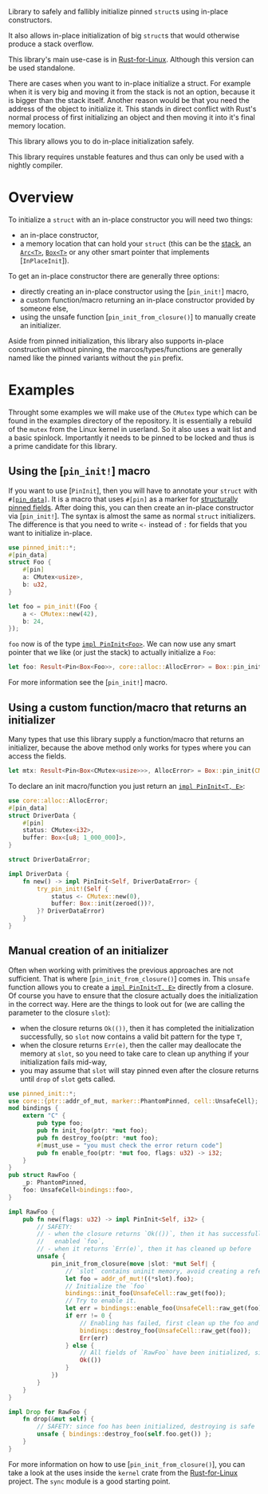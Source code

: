 Library to safely and fallibly initialize pinned `struct`s using in-place constructors.

It also allows in-place initialization of big `struct`s that would otherwise produce a stack
overflow.

This library's main use-case is in [Rust-for-Linux]. Although this version can be used
standalone.

There are cases when you want to in-place initialize a struct. For example when it is very big
and moving it from the stack is not an option, because it is bigger than the stack itself.
Another reason would be that you need the address of the object to initialize it. This stands
in direct conflict with Rust's normal process of first initializing an object and then moving
it into it's final memory location.

This library allows you to do in-place initialization safely.

This library requires unstable features and thus can only be used with a nightly compiler.

# Overview

To initialize a `struct` with an in-place constructor you will need two things:
- an in-place constructor,
- a memory location that can hold your `struct` (this can be the [stack], an [`Arc<T>`],
  [`Box<T>`] or any other smart pointer that implements [`InPlaceInit`]).

To get an in-place constructor there are generally three options:
- directly creating an in-place constructor using the [`pin_init!`] macro,
- a custom function/macro returning an in-place constructor provided by someone else,
- using the unsafe function [`pin_init_from_closure()`] to manually create an initializer.

Aside from pinned initialization, this library also supports in-place construction without pinning,
the marcos/types/functions are generally named like the pinned variants without the `pin`
prefix.

# Examples

Throught some examples we will make use of the `CMutex` type which can be found in the examples
directory of the repository. It is essentially a rebuild of the `mutex` from the Linux kernel
in userland. So it also uses a wait list and a basic spinlock. Importantly it needs to be
pinned to be locked and thus is a prime candidate for this library.

## Using the [`pin_init!`] macro

If you want to use [`PinInit`], then you will have to annotate your `struct` with
`#[`[`pin_data`]`]`. It is a macro that uses `#[pin]` as a marker for
[structurally pinned fields]. After doing this, you can then create an in-place constructor via
[`pin_init!`]. The syntax is almost the same as normal `struct` initializers. The difference is
that you need to write `<-` instead of `:` for fields that you want to initialize in-place.

```rust
use pinned_init::*;
#[pin_data]
struct Foo {
    #[pin]
    a: CMutex<usize>,
    b: u32,
}

let foo = pin_init!(Foo {
    a <- CMutex::new(42),
    b: 24,
});
```

`foo` now is of the type [`impl PinInit<Foo>`]. We can now use any smart pointer that we like
(or just the stack) to actually initialize a `Foo`:

```rust
let foo: Result<Pin<Box<Foo>>, core::alloc::AllocError> = Box::pin_init(foo);
```

For more information see the [`pin_init!`] macro.

## Using a custom function/macro that returns an initializer

Many types that use this library supply a function/macro that returns an initializer, because
the above method only works for types where you can access the fields.

```rust
let mtx: Result<Pin<Box<CMutex<usize>>>, AllocError> = Box::pin_init(CMutex::new(42));
```

To declare an init macro/function you just return an [`impl PinInit<T, E>`]:

```rust
use core::alloc::AllocError;
#[pin_data]
struct DriverData {
    #[pin]
    status: CMutex<i32>,
    buffer: Box<[u8; 1_000_000]>,
}

struct DriverDataError;

impl DriverData {
    fn new() -> impl PinInit<Self, DriverDataError> {
        try_pin_init!(Self {
            status <- CMutex::new(0),
            buffer: Box::init(zeroed())?,
        }? DriverDataError)
    }
}
```

## Manual creation of an initializer

Often when working with primitives the previous approaches are not sufficient. That is where
[`pin_init_from_closure()`] comes in. This `unsafe` function allows you to create a
[`impl PinInit<T, E>`] directly from a closure. Of course you have to ensure that the closure
actually does the initialization in the correct way. Here are the things to look out for
(we are calling the parameter to the closure `slot`):
- when the closure returns `Ok(())`, then it has completed the initialization successfully, so
  `slot` now contains a valid bit pattern for the type `T`,
- when the closure returns `Err(e)`, then the caller may deallocate the memory at `slot`, so
  you need to take care to clean up anything if your initialization fails mid-way,
- you may assume that `slot` will stay pinned even after the closure returns until `drop` of
  `slot` gets called.

```rust
use pinned_init::*;
use core::{ptr::addr_of_mut, marker::PhantomPinned, cell::UnsafeCell};
mod bindings {
    extern "C" {
        pub type foo;
        pub fn init_foo(ptr: *mut foo);
        pub fn destroy_foo(ptr: *mut foo);
        #[must_use = "you must check the error return code"]
        pub fn enable_foo(ptr: *mut foo, flags: u32) -> i32;
    }
}
pub struct RawFoo {
    _p: PhantomPinned,
    foo: UnsafeCell<bindings::foo>,
}

impl RawFoo {
    pub fn new(flags: u32) -> impl PinInit<Self, i32> {
        // SAFETY:
        // - when the closure returns `Ok(())`, then it has successfully initialized and
        //   enabled `foo`,
        // - when it returns `Err(e)`, then it has cleaned up before
        unsafe {
            pin_init_from_closure(move |slot: *mut Self| {
                // `slot` contains uninit memory, avoid creating a reference.
                let foo = addr_of_mut!((*slot).foo);
                // Initialize the `foo`
                bindings::init_foo(UnsafeCell::raw_get(foo));
                // Try to enable it.
                let err = bindings::enable_foo(UnsafeCell::raw_get(foo), flags);
                if err != 0 {
                    // Enabling has failed, first clean up the foo and then return the error.
                    bindings::destroy_foo(UnsafeCell::raw_get(foo));
                    Err(err)
                } else {
                    // All fields of `RawFoo` have been initialized, since `_p` is a ZST.
                    Ok(())
                }
            })
        }
    }
}

impl Drop for RawFoo {
    fn drop(&mut self) {
        // SAFETY: since foo has been initialized, destroying is safe
        unsafe { bindings::destroy_foo(self.foo.get()) };
    }
}
```

For more information on how to use [`pin_init_from_closure()`], you can take a look at the
uses inside the `kernel` crate from the [Rust-for-Linux] project. The `sync` module is a good
starting point.

[structurally pinned fields]:
    https://doc.rust-lang.org/std/pin/index.html#pinning-is-structural-for-field
[stack]: crate::stack_pin_init
[`Arc<T>`]: alloc::sync::Arc
[`Box<T>`]: alloc::boxed::Box
[`impl PinInit<Foo>`]: PinInit
[`impl PinInit<T, E>`]: PinInit
[`impl Init<T, E>`]: Init
[`pin_data`]: ::pinned_init_macro::pin_data
[Rust-for-Linux]: https://rust-for-linux.com/
